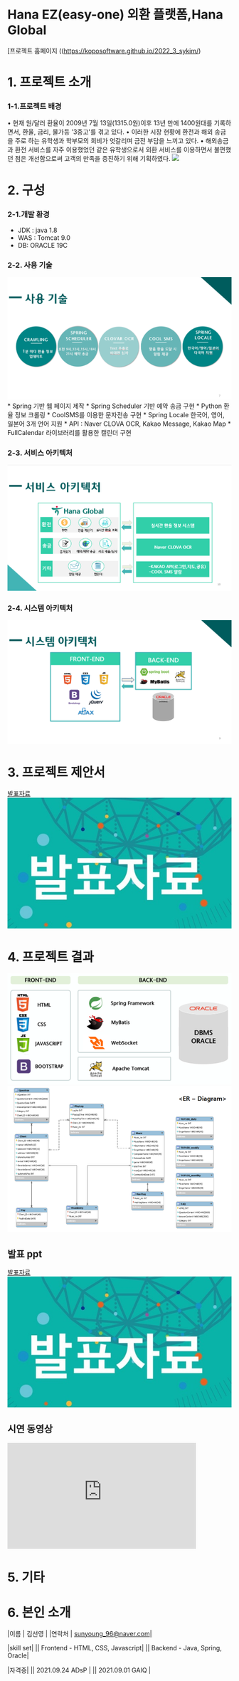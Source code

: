 # Hana EZ(easy-one) 외환 플랫폼,Hana Global

[프로젝트 홈페이지 ((https://koposoftware.github.io/2022_3_sykim/)

# 1. 프로젝트 소개
### 1-1.프로젝트 배경
• 현재 원/달러 환율이 2009년 7월 13일(1315.0원)이후 13년 만에  1400원대를 기록하면서, 환율, 금리, 물가등 '3중고'를 겪고 있다.
• 이러한 시장 현황에 환전과 해외 송금을 주로 하는 유학생과 학부모의 희비가 엇갈리며 금전 부담을 느끼고 있다.
• 해외송금과 환전 서비스를 자주 이용했었던 같은 유학생으로서 외환 서비스를 이용하면서 불편했던 점은 개선함으로써 고객의 만족을 증진하기 위해 기획하였다.
<img src="img/back.png"/>

# 2. 구성
### 2-1.개발 환경
* JDK : java 1.8
* WAS : Tomcat 9.0
* DB: ORACLE 19C

### 2-2. 사용 기술
<img src="/img/사용기술.png"/>
* Spring 기반 웹 페이지 제작
* Spring Scheduler 기반 예약 송금 구현
* Python 환율 정보 크롤링
* CoolSMS를 이용한 문자전송 구현
* Spring Locale 한국어, 영어, 일본어 3개 언어 지원
* API : Naver CLOVA OCR, Kakao Message, Kakao Map
* FullCalendar 라이브러리를 활용한 캘린더 구현


### 2-3. 서비스 아키텍처
<img src="/img/서비스아키텍처.png"/>

### 2-4. 시스템 아키텍처
<img src="/img/시스템아키텍처.png"/>

# 3. 프로젝트 제안서
[발표자료<img src="ppt.jpg"/>](/project.pptx)<br>


# 4. 프로젝트 결과
   <img src="architecture.png"/><br>
   <img src="erd.JPG"/><br>
   
## 발표 ppt 
[발표자료<img src="ppt.jpg"/>](/project.pptx)<br>

## 시연 동영상 

  <iframe width="424" height="238" src="https://www.youtube.com/embed/reOGfxYJre0" title="YouTube video player" frameborder="0" allow="accelerometer; autoplay; clipboard-write; encrypted-media; gyroscope; picture-in-picture" allowfullscreen></iframe>

# 5. 기타

 
# 6. 본인 소개

|이름   |  김선영 |
|연락처 | sunyoung_96@naver.com|

|skill set| 
|| Frontend - HTML, CSS, Javascript|
|| Backend - Java, Spring, Oracle|

|자격증| 
|| 2021.09.24 ADsP |
|| 2021.09.01 GAIQ |


